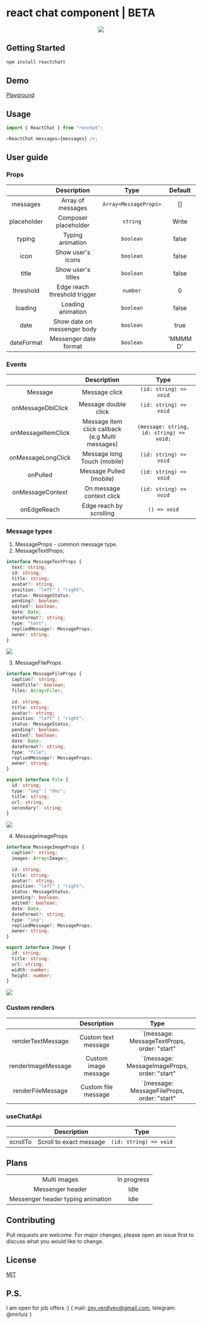 # react chat component | BETA

<p align="center">
 <img src='https://github.com/Mirluiz/reactchatt/blob/master/demo.gif'/>
</p>

## Getting Started

```bash
npm install reactchatt
```

## Demo

[Playground](https://reactchatt.az)

## Usage

```ts
import { ReactChat } from "renchat";

<ReactChat messages={messages} />;
```

## User guide

### Props

|             |         Description          |         Type          | Default  |
| :---------: | :--------------------------: | :-------------------: | :------: |
|  messages   |      Array of messages       | `Array<MessageProps>` |    []    |
| placeholder |     Composer placeholder     |       `string`        |  Write   |
|   typing    |       Typing animation       |       `boolean`       |  false   |
|    icon     |      Show user's icons       |       `boolean`       |  false   |
|    title    |      Show user's titles      |       `boolean`       |  false   |
|  threshold  | Edge reach threshold trigger |       `number`        |    0     |
|   loading   |      Loading animation       |       `boolean`       |  false   |
|    date     | Show date on messenger body  |       `boolean`       |   true   |
| dateFormat  |    Messenger date format     |       `boolean`       | 'MMMM D' |

### Events

|                    |                      Description                      |                   Type                   |
|:------------------:| :---------------------------------------------------: | :--------------------------------------: |
|      Message       |                     Message click                     |          `(id: string) => void`          |
| onMessageDblClick  |                 Message double click                  |          `(id: string) => void`          |
| onMessageItemClick | Message item click callback<br/> (e.g Multi messages) | `(message: string, id: string) => void;` |
| onMessageLongClick |              Message long Touch (mobile)              |          `(id: string) => void`          |
|      onPulled      |                Message Pulled (mobile)                |          `(id: string) => void`          |
|  onMessageContext  |               On message context click                |          `(id: string) => void`          |
|    onEdgeReach     |                Edge reach by scrolling                |               `() => void`               |

### Message types
1. MessageProps - common message type.
2. MessageTextProps;
```typescript
interface MessageTextProps {
  text: string;
  id: string;
  title: string;
  avatar?: string;
  position: "left" | "right";
  status: MessageStatus;
  pending?: boolean;
  edited?: boolean;
  date: Date;
  dateFormat?: string;
  type: "text";
  repliedMessage?: MessageProps;
  owner: string;
}
```
<img src='https://github.com/Mirluiz/reactchatt/blob/master/text.png'/>

3. MessageFileProps
```typescript
interface MessageFileProps {
  caption?: string;
  needTitle?: boolean;
  files: Array<File>;
  
  id: string;
  title: string;
  avatar?: string;
  position: "left" | "right";
  status: MessageStatus;
  pending?: boolean;
  edited?: boolean;
  date: Date;
  dateFormat?: string;
  type: "file";
  repliedMessage?: MessageProps;
  owner: string;
}

export interface File {
  id: string;
  type: "img" | "doc";
  title: string;
  url: string;
  secondary?: string;
}
```
<img src='https://github.com/Mirluiz/reactchatt/blob/master/docs.png'/>

4. MessageImageProps
```typescript
interface MessageImageProps {
  caption?: string;
  images: Array<Image>;
  
  id: string;
  title: string;
  avatar?: string;
  position: "left" | "right";
  status: MessageStatus;
  pending?: boolean;
  edited?: boolean;
  date: Date;
  dateFormat?: string;
  type: "img";
  repliedMessage?: MessageProps;
  owner: string;
}

export interface Image {
  id: string;
  title: string;
  url: string;
  width: number;
  height: number;
}
```
<img src='https://github.com/Mirluiz/reactchatt/blob/master/images.png'/>


### Custom renders

|                    |     Description      |                     Type                     | 
| :----------------: | :------------------: |:--------------------------------------------:| 
| renderTextMessage  | Custom text message  | `(message: MessageTextProps, order: "start"  <br/>| "end" | "middle" | "single") => JSX.Element` |
| renderImageMessage | Custom image message | `(message: MessageImageProps, order: "start" <br/>| "end" | "middle" | "single") => JSX.Element` |
| renderFileMessage  | Custom file message  | `(message: MessageFileProps, order: "start"  <br/>| "end" | "middle" | "single") => JSX.Element` |

### useChatApi

|          |       Description       |          Type          |
| :------: | :---------------------: | :--------------------: |
| scrollTo | Scroll to exact message | `(id: string) => void` |

## Plans

|                                   |             |
| :-------------------------------: | :---------: |
|           Multi images            | In progress |
|         Messenger header          |    Idle     |
| Messenger header typing animation |    Idle     |

## Contributing

Pull requests are welcome. For major changes, please open an issue first
to discuss what you would like to change.

## License

[MIT](https://choosealicense.com/licenses/mit/)



## P.S. 
I am open for job offers :)
{
mail: zey.verdiyev@gmail.com,
telegram: @mirluiz
}
